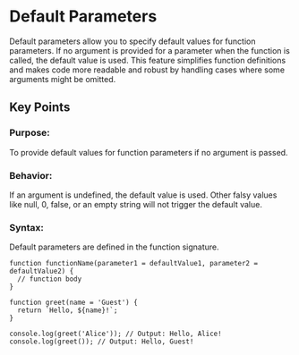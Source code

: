 # Default Parameters

Default parameters allow you to specify default values for function parameters. If no argument is provided for a parameter when the function is called, the default value is used. This feature simplifies function definitions and makes code more readable and robust by handling cases where some arguments might be omitted.

## Key Points
### Purpose: 
To provide default values for function parameters if no argument is passed.

### Behavior: 
If an argument is undefined, the default value is used. Other falsy values like null, 0, false, or an empty string will not trigger the default value.

### Syntax: 
Default parameters are defined in the function signature.

```
function functionName(parameter1 = defaultValue1, parameter2 = defaultValue2) {
  // function body
}
```

```
function greet(name = 'Guest') {
  return `Hello, ${name}!`;
}

console.log(greet('Alice')); // Output: Hello, Alice!
console.log(greet()); // Output: Hello, Guest!

```
